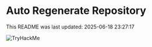 # Auto Regenerate Repository

This README was last updated: 2025-06-18 23:27:17

 ![TryHackMe](https://tryhackme.com/badge/533634)